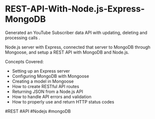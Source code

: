 # REST-API-With-Node.js-Express-MongoDB
Generated an YouTube Subscriber data API with updating, deleting and processing calls .


Node.js server with Express,
connected that server to MongoDB through Mongoose, and  setup a REST API with MongoDB and Node.js. 


Concepts Covered:

- Setting up an Express server
- Configuring MongoDB with Mongoose
- Creating a model in Mongoose
- How to create RESTful API routes
- Returning JSON from a Node.js API
- How to handle API errors and validation
- How to properly use and return HTTP status codes


#REST #API #Nodejs #mongoDB
